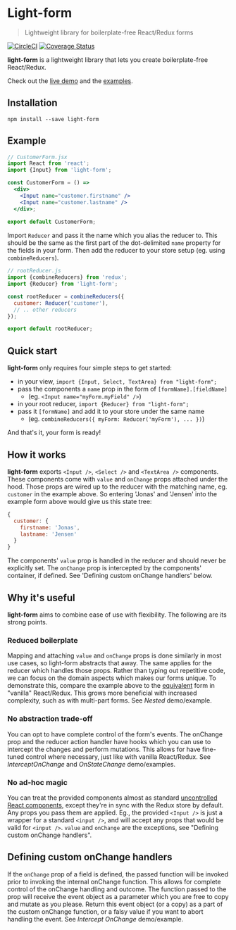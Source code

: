 Light-form
=========================
> Lightweight library for boilerplate-free React/Redux forms

[![CircleCI](https://circleci.com/gh/j0nas/light-form/tree/master.svg?style=shield)](https://circleci.com/gh/j0nas/light-form/tree/master)
[![Coverage Status](https://coveralls.io/repos/github/j0nas/light-form/badge.svg)](https://coveralls.io/github/j0nas/light-form)

**light-form** is a lightweight library that lets you create boilerplate-free React/Redux.

Check out the [live demo][surge] and the [examples]. 

## Installation
```
npm install --save light-form  
```

## Example
```jsx harmony
// CustomerForm.jsx
import React from 'react';
import {Input} from 'light-form';

const CustomerForm = () =>
  <div>
    <Input name="customer.firstname" />
    <Input name="customer.lastname" />
  </div>;
    
export default CustomerForm;
```

Import `Reducer` and pass it the name which you alias the reducer to. This should be the same
as the first part of the dot-delimited `name` property for the fields in your form.
Then add the reducer to your store setup (eg. using ``combineReducers``).
```jsx harmony
// rootReducer.js
import {combineReducers} from 'redux';
import {Reducer} from 'light-form';

const rootReducer = combineReducers({
  customer: Reducer('customer'),
  // .. other reducers
});

export default rootReducer;
```

## Quick start
**light-form** only requires four simple steps to get started:
* in your view, `import {Input, Select, TextArea} from "light-form";`
* pass the components a `name` prop in the form of `[formName].[fieldName]`
  * (eg. `<Input name="myForm.myField" />`)
* in your root reducer, `import {Reducer} from "light-form";` 
* pass it `[formName]` and add it to your store under the same name  
  * (eg. `combineReducers({ myForm: Reducer('myForm'), ... })`)

And that's it, your form is ready!

## How it works
**light-form** exports `<Input />`, `<Select />` and `<TextArea />` components.
These components come with `value` and `onChange` props attached under the hood.
Those props are wired up to the reducer with the matching name, eg. `customer` in the 
example above. So entering 'Jonas' and 'Jensen' into the example form above would give 
us this state tree:
```js
{
  customer: {
    firstname: 'Jonas',
    lastname: 'Jensen'
  }
}
```

The components' `value` prop is handled in the reducer and should never be explicitly set. 
The `onChange` prop is intercepted by the components' container, if defined. See 'Defining custom 
onChange handlers' below.

## Why it's useful
**light-form** aims to combine ease of use with flexibility. The following are its strong points.

### Reduced boilerplate
Mapping and attaching `value` and `onChange` props is done similarly in most use cases, 
so light-form abstracts that away. The same applies for the reducer which handles those 
props. Rather than typing out repetitive code, we can focus on the domain aspects which 
makes our forms unique. To demonstrate this, compare the example above to the 
[equivalent][vanilla gist] form in "vanilla" React/Redux. This grows more beneficial with 
increased complexity, such as with multi-part forms. See *Nested* demo/example.  

### No abstraction trade-off  
You can opt to have complete control of the form's events. The onChange prop and the reducer 
action handler have hooks which you can use to intercept the changes and perform mutations. 
This allows for have fine-tuned control where necessary, just like with vanilla React/Redux. 
See *InterceptOnChange* and *OnStateChange* demo/examples.

### No ad-hoc magic  
You can treat the provided components almost as standard 
[uncontrolled React components][uncontrolled], except they're in sync with the Redux store 
by default. Any props you pass them are applied. Eg., the provided `<Input />` is just a 
wrapper for a standard `<input />`, and will accept any props that would be valid for 
`<input />`. `value` and `onChange` are the exceptions, see "Defining custom onChange 
handlers".

## Defining custom onChange handlers
If the `onChange` prop of a field is defined, the passed function will be invoked prior
to invoking the internal onChange function. This allows for complete control of the onChange
handling and outcome. The function passed to the prop will receive the event object as a parameter
which you are free to copy and mutate as you please. Return this event object (or a copy) as a part 
of the custom onChange function, or a falsy value if you want to abort handling the event. See 
*Intercept OnChange* demo/example.

[vanilla gist]: https://gist.github.com/j0nas/d597b3e7f6a6718f9c7c8ea0734d8c47
[surge]: http://light-form.surge.sh
[examples]: https://github.com/j0nas/light-form/tree/master/examples
[uncontrolled]: https://facebook.github.io/react/docs/uncontrolled-components.html
